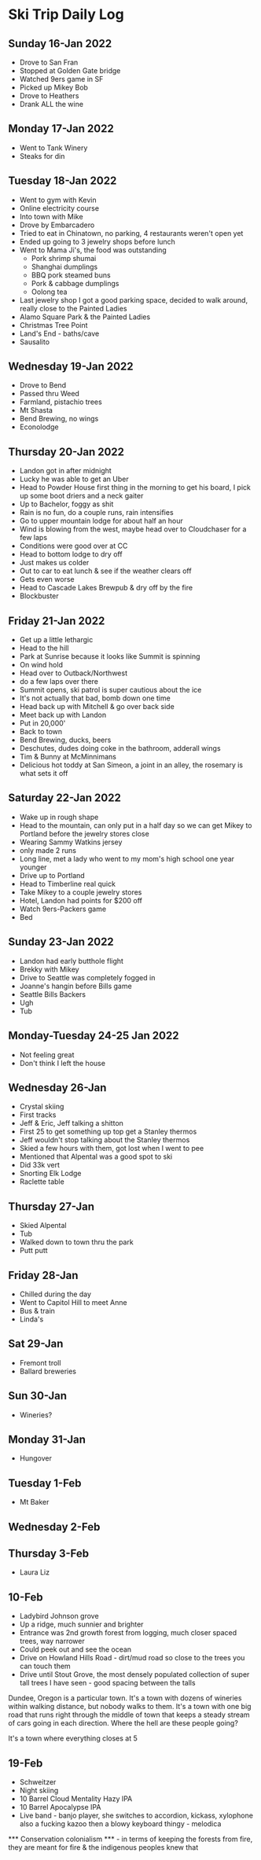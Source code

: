 # Ski Trip Daily Log
## Sunday 16-Jan 2022
* Drove to San Fran
* Stopped at Golden Gate bridge
* Watched 9ers game in SF
* Picked up Mikey Bob
* Drove to Heathers
* Drank ALL the wine

## Monday 17-Jan 2022
* Went to Tank Winery
* Steaks for din

## Tuesday 18-Jan 2022
* Went to gym with Kevin
* Online electricity course
* Into town with Mike
* Drove by Embarcadero
* Tried to eat in Chinatown, no parking, 4 restaurants weren't open yet
* Ended up going to 3 jewelry shops before lunch
* Went to Mama Ji's, the food was outstanding
	* Pork shrimp shumai
  * Shanghai dumplings
  * BBQ pork steamed buns
  * Pork & cabbage dumplings
  * Oolong tea
* Last jewelry shop I got a good parking space, decided to walk around, really
close to the Painted Ladies
* Alamo Square Park & the Painted Ladies
* Christmas Tree Point
* Land's End - baths/cave
* Sausalito

## Wednesday 19-Jan 2022
* Drove to Bend
* Passed thru Weed
* Farmland, pistachio trees
* Mt Shasta
* Bend Brewing, no wings
* Econolodge

## Thursday 20-Jan 2022
* Landon got in after midnight
* Lucky he was able to get an Uber
* Head to Powder House first thing in the morning to get his board, I pick up
some boot driers and a neck gaiter
* Up to Bachelor, foggy as shit
* Rain is no fun, do a couple runs, rain intensifies
* Go to upper mountain lodge for about half an hour
* Wind is blowing from the west, maybe head over to Cloudchaser for a few laps
* Conditions were good over at CC
* Head to bottom lodge to dry off
* Just makes us colder
* Out to car to eat lunch & see if the weather clears off
* Gets even worse
* Head to Cascade Lakes Brewpub & dry off by the fire
* Blockbuster

## Friday 21-Jan 2022
* Get up a little lethargic
* Head to the hill
* Park at Sunrise because it looks like Summit is spinning
* On wind hold
* Head over to Outback/Northwest
* do a few laps over there
* Summit opens, ski patrol is super cautious about the ice
* It's not actually that bad, bomb down one time
* Head back up with Mitchell & go over back side
* Meet back up with Landon
* Put in 20,000'
* Back to town
* Bend Brewing, ducks, beers
* Deschutes, dudes doing coke in the bathroom, adderall wings
* Tim & Bunny at McMinnimans
* Delicious hot toddy at San Simeon, a joint in an alley, the rosemary is what
sets it off

## Saturday 22-Jan 2022
* Wake up in rough shape
* Head to the mountain, can only put in a half day so we can get Mikey to Portland
before the jewelry stores close
* Wearing Sammy Watkins jersey
* only made 2 runs
* Long line, met a lady who went to my mom's high school one year younger
* Drive up to Portland
* Head to Timberline real quick
* Take Mikey to a couple jewelry stores
* Hotel, Landon had points for $200 off
* Watch 9ers-Packers game
* Bed

## Sunday 23-Jan 2022
* Landon had early butthole flight
* Brekky with Mikey
* Drive to Seattle was completely fogged in
* Joanne's hangin before Bills game
* Seattle Bills Backers
* Ugh
* Tub

## Monday-Tuesday 24-25 Jan 2022
* Not feeling great
* Don't think I left the house

## Wednesday 26-Jan
* Crystal skiing
* First tracks
* Jeff & Eric, Jeff talking a shitton
* First 25 to get something up top get a Stanley thermos
* Jeff wouldn't stop talking about the Stanley thermos
* Skied a few hours with them, got lost when I went to pee
* Mentioned that Alpental was a good spot to ski
* Did 33k vert
* Snorting Elk Lodge
* Raclette table

## Thursday 27-Jan
* Skied Alpental
* Tub
* Walked down to town thru the park
* Putt putt

## Friday 28-Jan
* Chilled during the day
* Went to Capitol Hill to meet Anne
* Bus & train
* Linda's

## Sat 29-Jan
* Fremont troll
* Ballard breweries

## Sun 30-Jan
* Wineries?

## Monday 31-Jan
* Hungover

## Tuesday 1-Feb
* Mt Baker

## Wednesday 2-Feb


## Thursday 3-Feb
* Laura Liz


## 10-Feb
* Ladybird Johnson grove
* Up a ridge, much sunnier and brighter
* Entrance was 2nd growth forest from logging, much closer spaced trees, way
narrower
* Could peek out and see the ocean
* Drive on Howland Hills Road - dirt/mud road so close to the trees you can
touch them
* Drive until Stout Grove, the most densely populated collection of super tall
trees I have seen - good spacing between the talls



Dundee, Oregon is a particular town. It's a town with dozens of wineries
within walking distance, but nobody walks to them. It's a town with one big
road that runs right through the middle of town that keeps a steady stream of
cars going in each direction. Where the hell are these people going?

It's a town where everything closes at 5


## 19-Feb
* Schweitzer
* Night skiing
* 10 Barrel Cloud Mentality Hazy IPA
* 10 Barrel Apocalypse IPA
* Live band - banjo player, she switches to accordion, kickass, xylophone also
a fucking kazoo then a blowy keyboard thingy - melodica



*** Conservation colonialism *** - in terms of keeping the forests from fire,
they are meant for fire & the indigenous peoples knew that